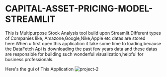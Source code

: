 # CAPITAL-ASSET-PRICING-MODEL-STREAMLIT

This is Multipurpose Stock Analysis tool build upon Streamlit.Different types of Companies like,
Amazone,Google,Nike,Apple etc datas are stored here.When u first open this application it take some time to loading,because the DataFetch Api is downloading the past few years data and these datas are responsible for
building such wonderful visualization,helpful for business professionals.

Here's the gui of This Application
![project-2](https://github.com/ArupSankarRoy/CAPITAL-ASSET-PRICING-MODEL-STREAMLIT/assets/115450599/38cc5bdb-a27d-4ec5-b905-b62fe0506295)
